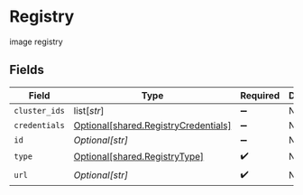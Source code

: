 # Registry

image registry


## Fields

| Field                                                                                  | Type                                                                                   | Required                                                                               | Description                                                                            |
| -------------------------------------------------------------------------------------- | -------------------------------------------------------------------------------------- | -------------------------------------------------------------------------------------- | -------------------------------------------------------------------------------------- |
| `cluster_ids`                                                                          | list[*str*]                                                                            | :heavy_minus_sign:                                                                     | N/A                                                                                    |
| `credentials`                                                                          | [Optional[shared.RegistryCredentials]](undefined/models/shared/registrycredentials.md) | :heavy_minus_sign:                                                                     | N/A                                                                                    |
| `id`                                                                                   | *Optional[str]*                                                                        | :heavy_minus_sign:                                                                     | N/A                                                                                    |
| `type`                                                                                 | [Optional[shared.RegistryType]](undefined/models/shared/registrytype.md)               | :heavy_check_mark:                                                                     | N/A                                                                                    |
| `url`                                                                                  | *Optional[str]*                                                                        | :heavy_check_mark:                                                                     | N/A                                                                                    |